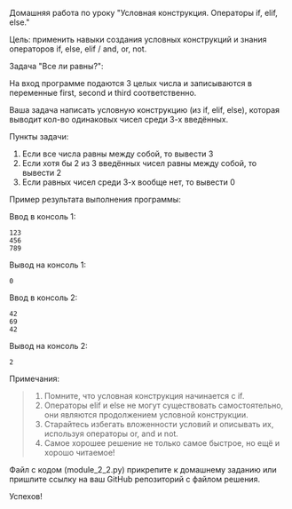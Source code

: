 Домашняя работа по уроку "Условная конструкция. Операторы if, elif, else."

Цель: применить навыки создания условных конструкций и знания операторов if, else, elif / and, or, not.

Задача "Все ли равны?":

На вход программе подаются 3 целых числа и записываются в переменные first, second и third соответственно.

Ваша задача написать условную конструкцию (из if, elif, else), которая выводит кол-во одинаковых чисел среди 3-х введённых.

Пункты задачи:
1. Если все числа равны между собой, то вывести 3
2. Если хотя бы 2 из 3 введённых чисел равны между собой, то вывести 2
3. Если равных чисел среди 3-х вообще нет, то вывести 0

Пример результата выполнения программы:

Ввод в консоль 1:
```
123
456
789
```

Вывод на консоль 1:
```
0
```

Ввод в консоль 2:
```
42
69
42
```

Вывод на консоль 2:
```
2
```

Примечания:
> 1. Помните, что условная конструкция начинается с if.
> 2. Операторы elif и else не могут существовать самостоятельно, они являются продолжением условной конструкции.
> 3. Старайтесь избегать вложенности условий и описывать их, используя операторы or, and и not.
> 4. Самое хорошее решение не только самое быстрое, но ещё и хорошо читаемое!

Файл с кодом (module_2_2.py) прикрепите к домашнему заданию или пришлите ссылку на ваш GitHub репозиторий с файлом решения.

Успехов!
